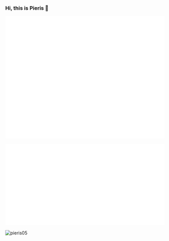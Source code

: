 ### Hi, this is Pieris 👋

![Metrics](/github-metrics.svg)

![waifu](/metrics.plugin.anilist.characters.svg)

![pieris05](https://count.getloli.com/get/@pieris05?theme=moebooru)
